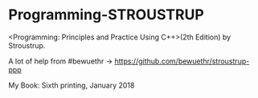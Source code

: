 # Programming-STROUSTRUP
<Programming: Principles and Practice Using C++>(2th Edition) by Stroustrup.

A lot of help from #bewuethr -> https://github.com/bewuethr/stroustrup-ppp

My Book: Sixth printing, January 2018
